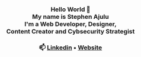 
  <!-- Hi there! Feel free to make this your own but don't use my data -->
<div align="center">  
<h3>Hello World 👋<br> My name is Stephen Ajulu<br>I'm a Web Developer, Designer,<br>Content Creator and Cybsecurity Strategist</h3>

<h3>📫 <a href="https://links.stephenajulu.com">Linkedin</a> • <a href="https://stephenajulu.com">Website</a> 

<!--
**wingemo/wingemo** is a ✨ _special_ ✨ repository because its `README.md` (this file) appears on your GitHub profile.

Here are some ideas to get you started:

- 🔭 I’m currently working on ...
- 🌱 I’m currently learning ...
- 👯 I’m looking to collaborate on ...
- 🤔 I’m looking for help with ...
- 💬 Ask me about ...
- 📫 How to reach me: ...
- 😄 Pronouns: ...
- ⚡ Fun fact: ...
-->
